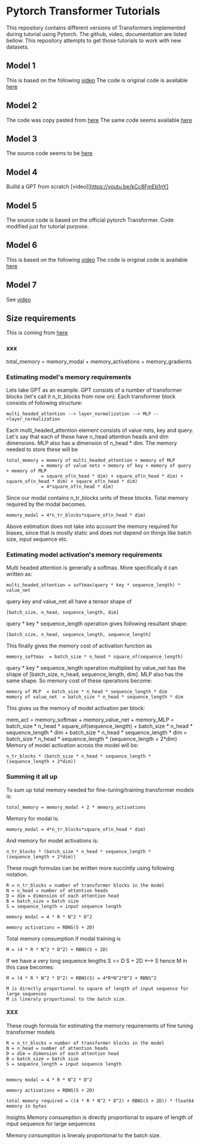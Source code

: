 # Pytorch Transformer Tutorials

This repository contains different versions of Transformers implemented during tutorial using Pytorch.
The github, video, documentation are listed bellow.
This repository attempts to get those tutorials to work with new datasets.

## Model 1

This is based on the following [video](https://youtu.be/ISNdQcPhsts)
The code is original code is available [here](https://github.com/hkproj/pytorch-transformer)

## Model 2

The code was copy pasted from [here](https://towardsdatascience.com/build-your-own-transformer-from-scratch-using-pytorch-84c850470dcb)
The same code seems available [here](https://www.datacamp.com/tutorial/building-a-transformer-with-py-torch)

## Model 3

The source code seems to be [here](https://github.com/SamLynnEvans/Transformer?ref=blog.floydhub.com)

## Model 4

Builld a GPT from scratch [video][https://youtu.be/kCc8FmEb1nY]

## Model 5

The source code is based on the official pytorch Transformer. Code modified just for tutorial purpose.

## Model 6

This is based on the following [video](https://www.youtube.com/playlist?list=PLTl9hO2Oobd97qfWC40gOSU8C0iu0m2l4)
The code is original code is available [here](https://github.com/ajhalthor/Transformer-Neural-Network)

## Model 7

See [video](https://youtu.be/9uw3F6rndnA)

## Size requirements

This is coming from [here](https://schartz.github.io/blog/estimating-memory-requirements-of-transformers/)

### xxx
total_memory = memory_modal + memory_activations + memory_gradients


### Estimating model's memory requirements
Lets take GPT as an example. GPT consists of a number of transformer blocks (let's call it n_tr_blocks from now on). Each transformer block consists of following structure:

```
multi_headed_attention --> layer_normalization --> MLP -->layer_normalization
```

Each multi_headed_attention element consists of value nets, key and query. Let's say that each of these have n_head attention heads and dim dimensions. MLP also has a dimension of n_head * dim. The memory needed to store these will be

```
total_memory = memory of multi_headed_attention + memory of MLP
			 = memory of value nets + memory of key + memory of query + memory of MLP
			 = square_of(n_head * dim) + square_of(n_head * dim) + square_of(n_head * dim) + square_of(n_head * dim)
			 = 4*square_of(n_head * dim)
```
Since our modal contains n_tr_blocks units of these blocks. Total memory required by the modal becomes.

```
memory_modal = 4*n_tr_blocks*square_of(n_head * dim)
```

Above estimation does not take into account the memory required for biases, since that is mostly static and does not depend on things like batch size, input sequence etc.


### Estimating model activation's memory requirements

Multi headed attention is generally a softmax. More specifically it can written as:

```
multi_headed_attention = softmax(query * key * sequence_length) * value_net
```
query key and value_net all have a tensor shape of

```
[batch_size, n_head, sequence_length, dim]
```

query * key * sequence_length operation gives following resultant shape:

```
[batch_size, n_head, sequence_length, sequence_length]
```
This finally gives the memory cost of activation function as

```
memory_softmax  = batch_size * n_head * square_of(sequence_length)
```


query * key * sequence_length operation multiplied by value_net has the shape of [batch_size, n_head, sequence_length, dim]. MLP also has the same shape. So memory cost of these operations become:

```
memory of MLP  = batch_size * n_head * sequence_length * dim
memory of value_net  = batch_size * n_head * sequence_length * dim
```

This gives us the memory of model activation per block:

mem_act = memory_softmax + memory_value_net + memory_MLP
		= batch_size * n_head * square_of(sequence_length)
		  + batch_size * n_head * sequence_length * dim
		  + batch_size * n_head * sequence_length * dim
		= batch_size * n_head * sequence_length * (sequence_length + 2*dim)
Memory of model activation across the model will be:

```
n_tr_blocks * (batch_size * n_head * sequence_length * (sequence_length + 2*dim))
````

### Summing it all up
To sum up total memory needed for fine-tuning/training transformer models is:

```
total_memory = memory_modal + 2 * memory_activations
```
Memory for modal is:

```
memory_modal = 4*n_tr_blocks*square_of(n_head * dim)
```
And memory for model activations is:

```
n_tr_blocks * (batch_size * n_head * sequence_length * (sequence_length + 2*dim))
```
These rough formulas can be written more succintly using following notation.

```
R = n_tr_blocks = number of transformer blocks in the model
N = n_head = number of attention heads
D = dim = dimension of each attention head
B = batch_size = batch size
S = sequence_length = input sequence length

memory modal = 4 * R * N^2 * D^2

memory activations = RBNS(S + 2D)
```
Total memory consumption if modal training is

```
M = (4 * R * N^2 * D^2) + RBNS(S + 2D)
```
If we have a very long sequence lengths S >> D S + 2D <--> S hence M in this case becomes:

```
M = (4 * R * N^2 * D^2) + RBNS(S) = 4*R*N^2*D^2 + RBNS^2

M is directly proportional to square of length of input sequence for large sequences
M is lineraly proportional to the batch size.
```

#### XXX

These rough formula for estimating the memory requirements of fine tuning transformer models

```
R = n_tr_blocks = number of transformer blocks in the model
N = n_head = number of attention heads
D = dim = dimension of each attention head
B = batch_size = batch size
S = sequence_length = input sequence length


memory modal = 4 * R * N^2 * D^2

memory activations = RBNS(S + 2D)

total memory required = ((4 * R * N^2 * D^2) + RBNS(S + 2D)) * float64 memory in bytes
```

Insights
Memory consumption is directly proportional to square of length of input sequence for large sequences

Memory consumption is lineraly proportional to the batch size.

